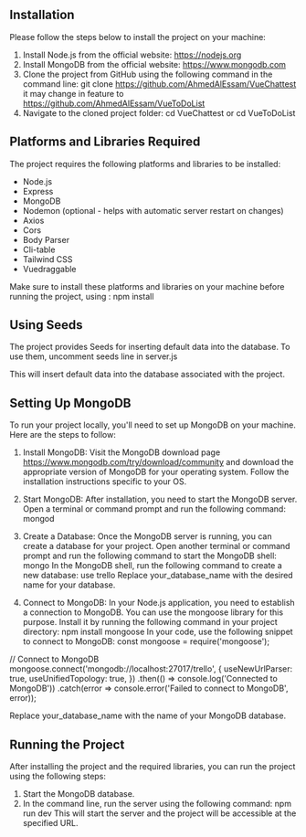  
## Installation

Please follow the steps below to install the project on your machine:

1. Install Node.js from the official website: https://nodejs.org
2. Install MongoDB from the official website: https://www.mongodb.com
3. Clone the project from GitHub using the following command in the command line: git clone https://github.com/AhmedAlEssam/VueChattest it may change in feature to https://github.com/AhmedAlEssam/VueToDoList
4. Navigate to the cloned project folder: cd VueChattest or cd VueToDoList


## Platforms and Libraries Required

The project requires the following platforms and libraries to be installed:

- Node.js
- Express
- MongoDB
- Nodemon (optional - helps with automatic server restart on changes)
- Axios
- Cors
- Body Parser
- Cli-table
- Tailwind CSS
- Vuedraggable

Make sure to install these platforms and libraries on your machine before running the project, using : npm install

## Using Seeds

The project provides Seeds for inserting default data into the database. To use them, uncomment seeds line in server.js

This will insert default data into the database associated with the project.

## Setting Up MongoDB
To run your project locally, you'll need to set up MongoDB on your machine. Here are the steps to follow:

1. Install MongoDB: Visit the MongoDB download page https://www.mongodb.com/try/download/community and download the appropriate version of MongoDB for your operating system. Follow the installation instructions specific to your OS.
2. Start MongoDB: After installation, you need to start the MongoDB server. Open a terminal or command prompt and run the following command: mongod
3. Create a Database: Once the MongoDB server is running, you can create a database for your project. Open another terminal or command prompt and run the following command to start the MongoDB shell: mongo 
   In the MongoDB shell, run the following command to create a new database: use trello
   Replace your_database_name with the desired name for your database.

4. Connect to MongoDB: In your Node.js application, you need to establish a connection to MongoDB. You can use the mongoose library for this purpose. Install it by running the following command in your project directory: npm install mongoose
In your code, use the following snippet to connect to MongoDB:
const mongoose = require('mongoose');

// Connect to MongoDB
mongoose.connect('mongodb://localhost:27017/trello', {
  useNewUrlParser: true,
  useUnifiedTopology: true,
})
  .then(() => console.log('Connected to MongoDB'))
  .catch(error => console.error('Failed to connect to MongoDB', error));

 Replace your_database_name with the name of your MongoDB database.

## Running the Project

After installing the project and the required libraries, you can run the project using the following steps:

1. Start the MongoDB database.
2. In the command line, run the server using the following command: npm run dev
   This will start the server and the project will be accessible at the specified URL.

 
